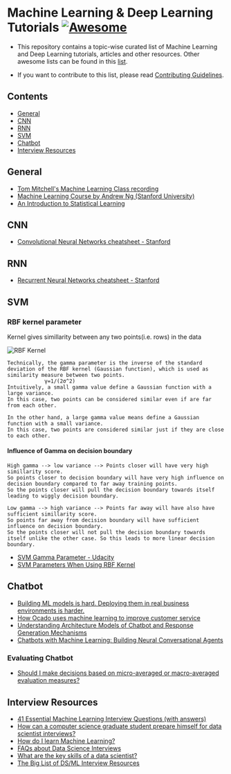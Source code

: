 # Machine Learning & Deep Learning Tutorials [![Awesome](https://cdn.rawgit.com/sindresorhus/awesome/d7305f38d29fed78fa85652e3a63e154dd8e8829/media/badge.svg)](https://github.com/sindresorhus/awesome)

- This repository contains a topic-wise curated list of Machine Learning and Deep Learning tutorials, articles and other resources. Other awesome lists can be found in this [list](https://github.com/sindresorhus/awesome).

- If you want to contribute to this list, please read [Contributing Guidelines](https://github.com/deepakiim/Artificial-Intelligence-Tutorials/blob/master/contributing.md).


## Contents
- [General](#general)
- [CNN](#cnn)
- [RNN](#rnn)
- [SVM](#svm)
- [Chatbot](#chatbot)
- [Interview Resources](#interview)
<a name="general" />

## General

- [Tom Mitchell's Machine Learning Class recording](https://www.cs.cmu.edu/~ninamf/courses/601sp15/lectures.shtml)
- [Machine Learning Course by Andrew Ng (Stanford University)](https://www.coursera.org/learn/machine-learning)
- [An Introduction to Statistical Learning](http://www-bcf.usc.edu/~gareth/ISL/)

<a name="cnn" />

## CNN
- [Convolutional Neural Networks cheatsheet - Stanford](https://stanford.edu/~shervine/teaching/cs-230/cheatsheet-convolutional-neural-networks)

<a name="rnn" />

## RNN
- [Recurrent Neural Networks cheatsheet - Stanford](https://stanford.edu/~shervine/teaching/cs-230/cheatsheet-recurrent-neural-networks)


<a name="SVM" />

## SVM
### RBF kernel parameter
Kernel gives simillarity between any two points(i.e. rows) in the data

![RBF Kernel](https://www.mathworks.com/responsive_image/150/0/0/0/0/cache/matlabcentral/mlc-downloads/downloads/submissions/67021/versions/2/screenshot.jpg)
~~~
Technically, the gamma parameter is the inverse of the standard deviation of the RBF kernel (Gaussian function), which is used as similarity measure between two points.  
            γ=1/(2σ^2) 
Intuitively, a small gamma value define a Gaussian function with a large variance. 
In this case, two points can be considered similar even if are far from each other. 

In the other hand, a large gamma value means define a Gaussian function with a small variance. 
In this case, two points are considered similar just if they are close to each other.
~~~
#### Influence of Gamma on decision boundary
~~~
High gamma --> low variance --> Points closer will have very high simillarity score.
So points closer to decision boundary will have very high influence on decision boundary compared to far away training points.
So the points closer will pull the decision boundary towards itself leading to wiggly decision boundary.

Low gamma --> high variance --> Points far away will have also have sufficient simillarity score. 
So points far away from decision boundary will have sufficient influence on decision boundary.
So the points closer will not pull the decision boundary towards itself unlike the other case. So this leads to more linear decision boundary.
~~~
* [SVM Gamma Parameter - Udacity](https://www.youtube.com/watch?v=m2a2K4lprQw)
* [SVM Parameters When Using RBF Kernel](https://chrisalbon.com/machine_learning/support_vector_machines/svc_parameters_using_rbf_kernel/)

<a name="chatbot" />

## Chatbot

- [Building ML models is hard. Deploying them in real business environments is harder.](http://ocadotechnology.com/blog/building-ml-models-is-hard-deploying-them-in-real-business-environments-is-harder/)
- [How Ocado uses machine learning to improve customer service](http://ocadotechnology.com/blog/how-ocado-uses-machine-learning-to-improve-customer-service/index.html)
- [Understanding Architecture Models of Chatbot and Response Generation Mechanisms](https://dzone.com/articles/understanding-architecture-models-of-chatbot-and-r)
- [Chatbots with Machine Learning: Building Neural Conversational Agents](https://blog.statsbot.co/chatbots-machine-learning-e83698b1a91e)


### Evaluating Chatbot
- [Should I make decisions based on micro-averaged or macro-averaged evaluation measures?](https://stats.stackexchange.com/questions/156923/should-i-make-decisions-based-on-micro-averaged-or-macro-averaged-evaluation-mea)


<a name="interview" />

## Interview Resources

- [41 Essential Machine Learning Interview Questions (with answers)](https://www.springboard.com/blog/machine-learning-interview-questions/)
- [How can a computer science graduate student prepare himself for data scientist interviews?](https://www.quora.com/How-can-a-computer-science-graduate-student-prepare-himself-for-data-scientist-machine-learning-intern-interviews)
- [How do I learn Machine Learning?](https://www.quora.com/How-do-I-learn-machine-learning-1)
- [FAQs about Data Science Interviews](https://www.quora.com/topic/Data-Science-Interviews/faq)
- [What are the key skills of a data scientist?](https://www.quora.com/What-are-the-key-skills-of-a-data-scientist)
- [The Big List of DS/ML Interview Resources](https://towardsdatascience.com/the-big-list-of-ds-ml-interview-resources-2db4f651bd63)
